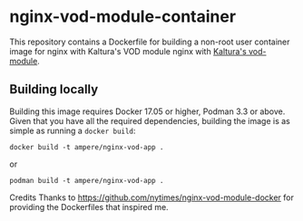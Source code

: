 nginx-vod-module-container
=======================

This repository contains a Dockerfile for building a non-root user 
container image for nginx with Kaltura's VOD module nginx with [Kaltura's
vod-module](https://github.com/kaltura/nginx-vod-module).

Building locally
----------------

Building this image requires Docker 17.05 or higher, Podman 3.3 or above. 
Given that you have all the required dependencies, building the image 
is as simple as running a ``docker build``:

```
docker build -t ampere/nginx-vod-app .
```
or 
```
podman build -t ampere/nginx-vod-app .
```
Credits
Thanks to https://github.com/nytimes/nginx-vod-module-docker for providing the Dockerfiles that inspired me.
